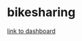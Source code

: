 # bikesharing

[link to dashboard](https://public.tableau.com/profile/maya.singh7324#!/vizhome/BikesharingChallenge_16103465907380/NYCBikisharing?publish=yes)
